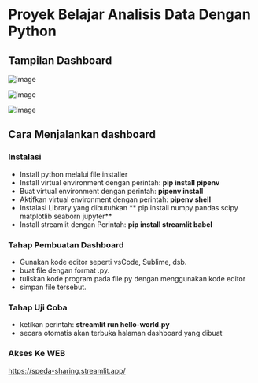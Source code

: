 # Proyek Belajar Analisis Data Dengan Python
## Tampilan Dashboard

![image](https://github.com/user-attachments/assets/3126439b-5b75-4d1d-a0b3-c7c134b9be6f)

![image](https://github.com/user-attachments/assets/63ba1e82-8d46-405c-bf6a-7fa964f8f02c)

![image](https://github.com/user-attachments/assets/878746cf-98ee-43e5-9de9-9ba121843636)


## Cara Menjalankan dashboard
### Instalasi
- Install python melalui file installer
- Install virtual environment dengan perintah: **pip install pipenv**
- Buat virtual environment dengan perintah: **pipenv install**
- Aktifkan virtual environment dengan perintah: **pipenv shell**
- Instalasi Library yang dibutuhkan
 ** pip install numpy pandas scipy matplotlib seaborn jupyter**
- Install streamlit dengan Perintah: **pip install streamlit babel**

### Tahap Pembuatan Dashboard
- Gunakan kode editor seperti vsCode, Sublime, dsb.
- buat file dengan format .py.
- tuliskan kode program pada file.py dengan menggunakan kode editor
- simpan file tersebut.

### Tahap Uji Coba
- ketikan perintah: **streamlit run hello-world.py**
- secara otomatis akan terbuka halaman dashboard yang dibuat

### Akses Ke WEB
https://speda-sharing.streamlit.app/

  


